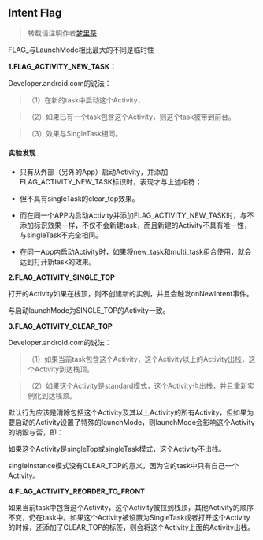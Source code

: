 ## Intent Flag

> 转载请注明作者[梦里茶](https://github.com/ahangchen)

FLAG_与LaunchMode相比最大的不同是临时性

**1.FLAG_ACTIVITY_NEW_TASK：**

Developer.android.com的说法：

>（1）在新的task中启动这个Activity，

>（2）如果已有一个task包含这个Activity，则这个task被带到前台。

>（3）效果与SingleTask相同。

#### **实验发现**
* 只有从外部（另外的App）启动Activity，并添加FLAG_ACTIVITY_NEW_TASK标识时，表现才与上述相符；

* 但不具有singleTask的clear_top效果。

* 而在同一个APP内启动Activity并添加FLAG_ACTIVITY_NEW_TASK时，与不添加标识效果一样，不仅不会新建task，而且新建的Activity不具有唯一性，与singleTask不完全相同。

* 在同一App内启动Activity时，如果将new_task和multi_task组合使用，就会达到打开新task的效果。


**2.FLAG_ACTIVITY_SINGLE_TOP**

打开的Activity如果在栈顶，则不创建新的实例，并且会触发onNewIntent事件。

与启动launchMode为SINGLE_TOP的Activity一致。

**3.FLAG_ACTIVITY_CLEAR_TOP**

Developer.android.com的说法：

> （1）如果当前task包含这个Activity，这个Activity以上的Activity出栈，这个Activity到达栈顶。

> （2）如果这个Activity是standard模式，这个Activity也出栈，并且重新实例化到达栈顶。

默认行为应该是清除包括这个Activity及其以上Activity的所有Activity，但如果为要启动的Activity设置了特殊的launchMode，则launchMode会影响这个Activity的销毁与否，即：

如果这个Activity是singleTop或singleTask模式，这个Activity不出栈。

singleInstance模式没有CLEAR_TOP的意义，因为它的task中只有自己一个Activity。

**4.FLAG_ACTIVITY_REORDER_TO_FRONT**

如果当前task中包含这个Activity，这个Activity被拉到栈顶，其他Activity的顺序不变，仍在task中。如果这个Activity被设置为SingleTask或者打开这个Activity的时候，还添加了CLEAR_TOP的标签，则会将这个Activity上面的Activity出栈。
